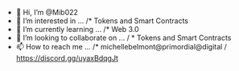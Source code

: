 - 👋 Hi, I’m @Mib022
- 👀 I’m interested in ... /* Tokens and Smart Contracts 
- 🌱 I’m currently learning ... /* Web 3.0
- 💞️ I’m looking to collaborate on ... / * Tokens and Smart Contracts 
- 📫 How to reach me ... /* michellebelmont@primordial@digital / https://discord.gg/uyaxBdqgJt

<!---
Mib022/Mib022 is a ✨ special ✨ repository because its `README.md` (this file) appears on your GitHub profile.
You can click the Preview link to take a look at your changes.
--->
